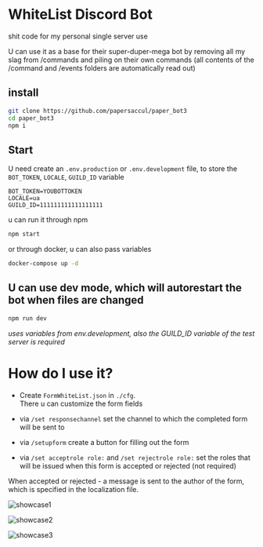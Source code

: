 # WhiteList Discord Bot
shit code for my personal single server use

U can use it as a base for their super-duper-mega bot by removing all my slag from /commands and piling on their own commands (all contents of the /command and /events folders are automatically read out)

## install
```sh
git clone https://github.com/papersaccul/paper_bot3
cd paper_bot3
npm i
```

## Start
U need create an `.env.production` or `.env.development` file, to store the `BOT_TOKEN`, `LOCALE`, `GUILD_ID` variable
```text
BOT_TOKEN=YOUBOTTOKEN
LOCALE=ua
GUILD_ID=111111111111111111
```
u can run it through npm
```sh
npm start
``` 
or through docker, u can also pass variables
```sh
docker-compose up -d
```

## U can use dev mode, which will autorestart the bot when files are changed
```sh
npm run dev
```
*uses variables from env.development, also the GUILD_ID variable of the test server is required*

# How do I use it?
- Create `FormWhiteList.json` in `./cfg`.\
There u can customize the form fields

- via `/set responsechannel` set the channel to which the completed form will be sent to

- via `/setupform` create a button for filling out the form

- via `/set acceptrole role:` and `/set rejectrole role:` set the roles that will be issued when this form is accepted or rejected (not required)

When accepted or rejected - a message is sent to the author of the form, which is specified in the localization file.

![showcase1](https://media.discordapp.net/attachments/1216039732178456626/1217182543527411752/image.png?ex=66031894&is=65f0a394&hm=67baa71e2803dd74a199e0282acb5f6385db32a4a98054eb74a19368ef334eaa&=&)

![showcase2](https://media.discordapp.net/attachments/1216039732178456626/1217183844763959386/image.png?ex=660319ca&is=65f0a4ca&hm=eff0cbcd55e915fb9f617c93cf8c1b6712890b15f858c2f8ccd02bb85bc09042&=&format=webp&quality=lossless&)

![showcase3](https://media.discordapp.net/attachments/1216039732178456626/1217184032920572104/image.png?ex=660319f7&is=65f0a4f7&hm=025384d0822423b16bba9d19cf19819f2402be77a595c6046cf78ae266406257&=&format=webp&)